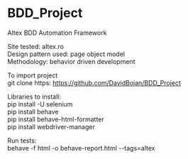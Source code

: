 # BDD_Project
Altex BDD Automation Framework

Site tested: altex.ro\
Design pattern used: page object model\
Methodology: behavior driven development

To import project\
git clone https: https://github.com/DavidBojan/BDD_Project

Libraries to install:\
pip install -U selenium\
pip install behave\
pip install behave-html-formatter\
pip install webdriver-manager

Run tests:\
behave -f html -o behave-report.html --tags=altex
